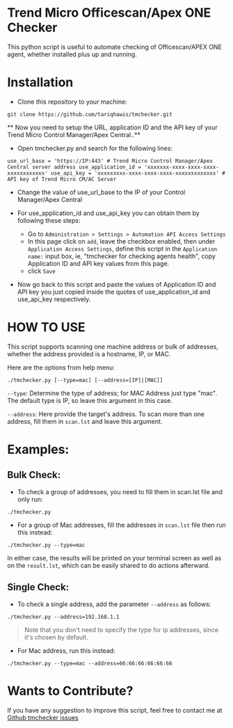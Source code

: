 # Trend Micro Officescan/Apex ONE Checker

This python script is useful to automate checking of Officescan/APEX ONE agent, whether installed plus up and running.


# Installation

* Clone this repository to your machine:

``git clone https://github.com/tariqhawis/tmchecker.git``


** Now you need to setup the URL, application ID and the API key of your Trend Micro Control Manager/Apex Central..**

* Open tmchecker.py and search for the following lines:

``
use_url_base = 'https://IP:443' # Trend Micro Control Manager/Apex Central server address
use_application_id = 'xxxxxxx-xxxx-xxxx-xxxx-xxxxxxxxxxxx'
use_api_key = 'xxxxxxxxx-xxxx-xxxx-xxxx-xxxxxxxxxxxxx' # API key of Trend Micro CM/AC Server
``
* Change the value of use_url_base to the IP of your Control Manager/Apex Central
* For use_application_id and use_api_key you can obtain them by following these steps:
	* Go to `Administration > Settings > Automation API Access Settings`
	* In this page click on `add`, leave the checkbox enabled, then under `Application Access Settings`, define this script in the `Application name:` input box, ie, "tmchecker for checking agents health", copy Application ID and API key values from this page.
	* click `Save`

* Now go back to this script and paste the values of Application ID and API key you just copied inside the quotes of use_application_id and use_api_key respectively.


# HOW TO USE

This script supports scanning one machine address or bulk of addresses, whether the address provided is a hostname, IP, or MAC.

Here are the options from help menu:

``./tmchecker.py [--type=mac] [--address=[IP]|[MAC]]``

``--type``: Determine the type of address; for MAC Address just type "mac". The default type is IP, so leave this argument in this case.

``--address``: Here provide the target's address. To scan more than one address, fill them in ``scan.lst`` and leave this argument.


# Examples:

## Bulk Check:

* To check a group of addresses, you need to fill them in scan.lst file and only run:

``./tmchecker.py``

* For a group of Mac addresses, fill the addresses in ``scan.lst`` file then run this instead:

``./tmchecker.py --type=mac``


In either case, the results will be printed on your terminal screen as well as on the ``result.lst``, which can be easily shared to do actions afterward.


## Single Check:

* To check a single address, add the parameter ``--address`` as follows:

``./tmchecker.py --address=192.168.1.1``

> Note that you don't need to specify the type for ip addresses, since it's chosen by default.


* For Mac address, run this instead:

``./tmchecker.py --type=mac --address=66:66:66:66:66:66``

 
# Wants to Contribute?

If you have any suggestion to improve this script, feel free to contact me at [Github tmchecker issues](https://github.com/tariqhawis/tmchecker/issues)
